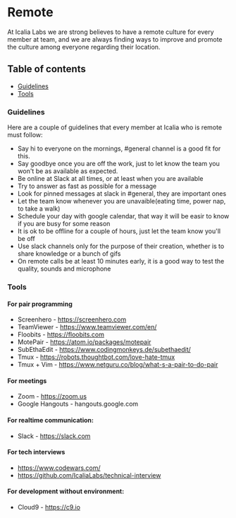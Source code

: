 # Remote

At Icalia Labs we are strong believes to have a remote culture for every member at team, and we are always finding ways to improve and promote the culture among everyone regarding their location.

## Table of contents

* [Guidelines](#guidelines)
* [Tools](#tools)

### Guidelines

Here are a couple of guidelines that every member at Icalia who is remote must follow:

* Say hi to everyone on the mornings, #general channel is a good fit for this.
* Say goodbye once you are off the work, just to let know the team you won't be as available as expected.
* Be online at Slack at all times, or at least when you are available
* Try to answer as fast as possible for a message
* Look for pinned messages at slack in #general, they are important ones
* Let the team know whenever you are unavaible(eating time, power nap, to take a walk)
* Schedule your day with google calendar, that way it will be easir to know if you are busy for some reason
* It is ok to be offline for a couple of hours, just let the team know you'll be off
* Use slack channels only for the purpose of their creation, whether is to share knowledge or a bunch of gifs
* On remote calls be at least 10 minutes early, it is a good way to test the quality, sounds and microphone

### Tools

#### For pair programming

* Screenhero - https://screenhero.com
* TeamViewer - https://www.teamviewer.com/en/
* Floobits - https://floobits.com
* MotePair - https://atom.io/packages/motepair
* SubEthaEdit - https://www.codingmonkeys.de/subethaedit/
* Tmux - https://robots.thoughtbot.com/love-hate-tmux
* Tmux + Vim - https://www.netguru.co/blog/what-s-a-pair-to-do-pair 

#### For meetings

* Zoom - https://zoom.us
* Google Hangouts - hangouts.google.com

#### For realtime communication:

* Slack - https://slack.com

#### For tech interviews

* https://www.codewars.com/
* https://github.com/IcaliaLabs/technical-interview

#### For development without environment:

* Cloud9 - https://c9.io